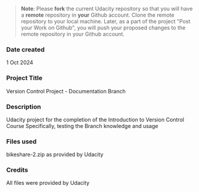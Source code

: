 >**Note**: Please **fork** the current Udacity repository so that you will have a **remote** repository in **your** Github account. Clone the remote repository to your local machine. Later, as a part of the project "Post your Work on Github", you will push your proposed changes to the remote repository in your Github account.

### Date created
1 Oct 2024

### Project Title
Version Control Project - Documentation Branch

### Description
Udacity project for the completion of the Introduction to Version Control Course
Specifically, testing the Branch knowledge and usage

### Files used
bikeshare-2.zip as provided by Udacity

### Credits
All files were provided by Udacity

